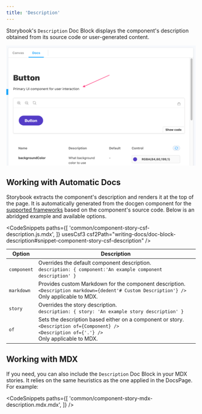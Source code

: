 ```yaml
---
title: 'Description'
---
```


Storybook's `Description` Doc Block displays the component's description obtained from its source code or user-generated content.

![Docs blocks with description](./docblock-description.png)

## Working with Automatic Docs

Storybook extracts the component's description and renders it at the top of the page. It is automatically generated from the docgen component for the [supported frameworks](../api/frameworks-feature-support.md) based on the component's source code. Below is an abridged example and available options.

<!-- prettier-ignore-start -->

<CodeSnippets
  paths={[
    'common/component-story-csf-description.js.mdx',
  ]}
  usesCsf3
  csf2Path="writing-docs/doc-block-description#snippet-component-story-csf-description"
/>

<!-- prettier-ignore-end -->

| Option      | Description                                                                                                                                                      |
| ----------- | ---------------------------------------------------------------------------------------------------------------------------------------------------------------- |
| `component` | Overrides the default component description. <br/> `description: { component:'An example component description' }`                                               |
| `markdown`  | Provides custom Markdown for the component description. <br/> `<Description markdown={dedent'# Custom Description'} />` <br/> Only applicable to MDX.            |
| `story`     | Overrides the story description. <br/> `description: { story: 'An example story description' }`                                                                  |
| `of`        | Sets the description based either on a component or story. <br/> `<Description of={Component} />` <br/> `<Description of={'.'} />` <br/> Only applicable to MDX. |

## Working with MDX

If you need, you can also include the `Description` Doc Block in your MDX stories. It relies on the same heuristics as the one applied in the DocsPage. For example:

<!-- prettier-ignore-start -->

<CodeSnippets
  paths={[
    'common/component-story-mdx-description.mdx.mdx',
  ]}
/>

<!-- prettier-ignore-end -->
